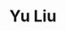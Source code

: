 ---
# Display name
title: Yu Liu

# Is this the primary user of the site?
superuser: false

# Role/position
role: Lead

# Organizations/Affiliations
organizations:
  - name: Tsinghua University
    url: 'https://www.tsinghua.edu.cn'

# Short bio (displayed in user profile at end of posts)
bio: My research interests include object-centric representation.

interests:
  - Artificial Intelligence
  - Human-Object Interaction
  - Scene Understanding
  - Robotics

education:
  courses:
    - course: BSc in Artificial Intelligence
      institution: Tsinghua University
      year: 2024

# Social/Academic Networking
# For available icons, see: https://wowchemy.com/docs/getting-started/page-builder/#icons
#   For an email link, use "fas" icon pack, "envelope" icon, and a link in the
#   form "mailto:your-email@example.com" or "#contact" for contact widget.
social:
  - icon: envelope
    icon_pack: fas
    link: 'mailto:liuyu20@mails.tsinghua.edu.cn'

# Enter email to display Gravatar (if Gravatar enabled in Config)
email: 'liuyu20@mails.tsinghua.edu.cn'

# Highlight the author in author lists? (true/false)
highlight_name: true

# Organizational groups that you belong to (for People widget)
#   Set this to `[]` or comment out if you are not using People widget.
user_groups:
  - THU Class of 2020
---